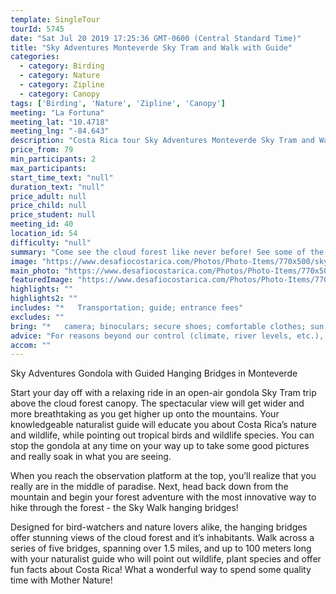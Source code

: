 ```yaml
---
template: SingleTour
tourId: 5745
date: "Sat Jul 20 2019 17:25:36 GMT-0600 (Central Standard Time)"
title: "Sky Adventures Monteverde Sky Tram and Walk with Guide"
categories: 
  - category: Birding
  - category: Nature
  - category: Zipline
  - category: Canopy
tags: ['Birding', 'Nature', 'Zipline', 'Canopy']
meeting: "La Fortuna"
meeting_lat: "10.4718"
meeting_lng: "-84.643"
description: "Costa Rica tour Sky Adventures Monteverde Sky Tram and Walk with Guide, id 5745"
price_from: 79
min_participants: 2
max_participants: 
start_time_text: "null"
duration_text: "null"
price_adult: null
price_child: null
price_student: null
meeting_id: 40
location_id: 54
difficulty: "null"
summary: "Come see the cloud forest like never before! See some of the best views of the Monteverde cloud forest on a kilometer long, open–air gondola ride up the mountains on the Sky Tram part of this tour! Then, get up close and personal with the cloud forest and its many treasures with a 1.5-mile Sky Walk through the famous hanging bridges. The bridges hang high over the cloud forest floor and offer breathtaking views of the Monteverde cloud forest and it’s inhabitants. Don’t miss ..."
image: "https://www.desafiocostarica.com/Photos/Photo-Items/770x500/sky-adventures-gondola-with-guided-hanging-bridges---monteverde-1.jpg"
main_photo: "https://www.desafiocostarica.com/Photos/Photo-Items/770x500/sky-adventures-gondola-with-guided-hanging-bridges---monteverde-1.jpg"
featuredImage: "https://www.desafiocostarica.com/Photos/Photo-Items/770x500/sky-adventures-gondola-with-guided-hanging-bridges---monteverde-1.jpg"
highlights: ""
highlights2: ""
includes: "*   Transportation; guide; entrance fees"
excludes: ""
bring: "*   camera; binoculars; secure shoes; comfortable clothes; sun block"
advice: "For reasons beyond our control (climate, river levels, etc.), we may change to a more-suitable tour with an equal or similar adventure-appeal or offer other tour options so you don't miss out on a fun day in Costa Rica. We reserve the right to cancel a trip due to unfavorable conditions & will only run a tour according to our policies. Full refund is given if (on rare occasion) no tour is run. This adventure involves some inherent risk and physical exertion, so you must be in good physical condition!While the recommended weight limit for our canyoneering (rappelling) tour and most zip line tours is 220 lbs (100 kilos) it’s more about waist size than weight as the ropes (canyoneering) and cables (zip lines) are rated for well over 220 lbs but the maximum waist size for the harnesses used for these tours is 42 inches. So if you are a little over 220 lbs but your waist is less than 42 inches you can still do these tours."
accom: ""
---
```

Sky Adventures Gondola with Guided Hanging Bridges in Monteverde

Start your day off with a relaxing ride in an open-air gondola Sky Tram trip above the cloud forest canopy. The spectacular view will get wider and more breathtaking as you get higher up onto the mountains. Your knowledgeable naturalist guide will educate you about Costa Rica’s nature and wildlife, while pointing out tropical birds and wildlife species. You can stop the gondola at any time on your way up to take some good pictures and really soak in what you are seeing.

When you reach the observation platform at the top, you’ll realize that you really are in the middle of paradise. Next, head back down from the mountain and begin your forest adventure with the most innovative way to hike through the forest - the Sky Walk hanging bridges!

Designed for bird-watchers and nature lovers alike, the hanging bridges offer stunning views of the cloud forest and it’s inhabitants. Walk across a series of five bridges, spanning over 1.5 miles, and up to 100 meters long with your naturalist guide who will point out wildlife, plant species and offer fun facts about Costa Rica! What a wonderful way to spend some quality time with Mother Nature!